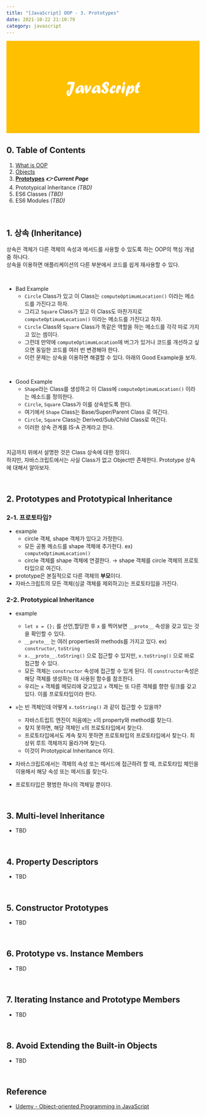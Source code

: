 ```yaml
---
title: "[JavaScript] OOP - 3. Prototypes"
date: 2021-10-22 21:10:79
category: javascript
---
```


![](images/javascript.png)

## 0. Table of Contents

1. [What is OOP](/JavaScript/oop-1/) 
2. [Objects](/JavaScript/oop-2/)
3. **[Prototypes](/JavaScript/oop-3/)** ***👉 Current Page***
4. Prototypical Inheritance *(TBD)*
5. ES6 Classes *(TBD)*
6. ES6 Modules *(TBD)*

<br />

## 1. 상속 (Inheritance)

상속은 객체가 다른 객체의 속성과 메서드를 사용할 수 있도록 하는 OOP의 핵심 개념 중 하나다.  
상속을 이용하면 애플리케이션의 다른 부분에서 코드를 쉽게 재사용할 수 있다.

<br />

- Bad Example
    - `Circle` Class가 있고 이 Class는 `computeOptimumLocation()` 이라는 메소드를 가진다고 하자.
    - 그리고 `Square` Class가 있고 이 Class도 마찬가지로 `computeOptimumLocation()` 이라는 메소드를 가진다고 하자.
    - `Circle` Class와 `Square` Class가 똑같은 역할을 하는 메소드를 각각 따로 가지고 있는 셈이다.
    - 그런데 만약에 `computeOptimumLocation`에 버그가 있거나 코드를 개선하고 싶으면 동일한 코드를 여러 번 변경해야 한다.
    - 이런 문제는 상속을 이용하면 해결할 수 있다. 아래의 Good Example을 보자.

<br />

- Good Example
    - `Shape`라는 Class를 생성하고 이 Class에 `computeOptimumLocation()` 이라는 메소드를 정의한다.
    - `Circle`, `Square` Class가 이를 상속받도록 한다.
    - 여기에서 `Shape` Class는 Base/Super/Parent Class 로 여긴다.
    - `Circle`, `Square` Class는 Derived/Sub/Child Class로 여긴다.
    - 이러한 상속 관계를 IS-A 관계라고 한다.

<br />
    
지금까지 위에서 설명한 것은 Class 상속에 대한 정의다.  
하지만, 자바스크립트에서는 사실 Class가 없고 Object만 존재한다. Prototype 상속에 대해서 알아보자. 

<br />

## 2. Prototypes and Prototypical Inheritance

### 2-1. 프로토타입?

- example
    - circle 객체, shape 객체가 있다고 가정한다.
    - 모든 공통 메소드를 shape 객체에 추가한다. ex) `computeOptimumLocation()`
    - circle 객체를 shape 객체에 연결한다. → shape 객체를 circle 객체의 프로토타입으로 여긴다.
- prototype은 본질적으로 다른 객체의 **부모**이다.
- 자바스크립트의 모든 객체(싱글 객체를 제외하고)는 프로토타입을 가진다.

### 2-2. Prototypical Inheritance

- example
    - `let x = {};` 를 선언,할당한 후 `x` 를 찍어보면 `__proto__` 속성을 갖고 있는 것을 확인할 수 있다.
    - `__proto__` 는 여러 properties와 methods를 가지고 있다. ex) `constructor`, `toString`
    - `x.__proto__.toString()` 으로 접근할 수 있지만, `x.toString()` 으로 바로 접근할 수 있다.
    - 모든 객체는 `constructor` 속성에 접근할 수 있게 된다. 이 `constructor`속성은 해당 객체를 생성하는 데 사용된 함수를 참조한다.
    - 우리는 `x` 객체를 메모리에 갖고있고 `x` 객체는 또 다른 객체를 향한 링크를 갖고 있다. 이를 프로토타입이라 한다.
    
- `x`는 빈 객체인데 어떻게 `x.toString()` 과 같이 접근할 수 있을까?
    - 자바스트립트 엔진이 처음에는 `x`의 property와 method를 찾는다.
    - 찾지 못하면, 해당 객체인 `x`의 프로토타입에서 찾는다.
    - 프로토타입에서도 계속 찾지 못하면 프로토톼입의 프로토타입에서 찾는다. 최상위 루트 객체까지 올라가며 찾는다.
    - 이것이 Prototypical Inheritance 이다.
    
- 자바스크립트에서는 객체의 속성 또는 메서드에 접근하려 할 때, 프로토타입 체인을 이용해서 해당 속성 또는 메서드를 찾는다.
- 프로토타입은 평범한 하나의 객체일 뿐이다.

<br />

## 3. Multi-level Inheritance

- TBD

<br />

## 4. Property Descriptors

- TBD

<br />

## 5. Constructor Prototypes

- TBD

<br />

## 6. Prototype vs. Instance Members

- TBD

<br />

## 7. Iterating Instance and Prototype Members

- TBD

<br />

## 8. Avoid Extending the Built-in Objects

- TBD

<br />

## Reference

- [Udemy - Object-oriented Programming in JavaScript](https://www.udemy.com/course/javascript-object-oriented-programming/)